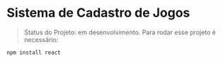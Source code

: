 # Sistema de Cadastro de Jogos

> Status do Projeto: em desenvolvimento.
Para rodar esse projeto é necessário:

```
npm install react
```
